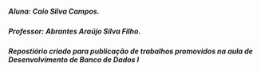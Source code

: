 ##### Aluna: *Caio Silva Campos.*
##### Professor: *Abrantes Araújo Silva Filho.*

##### Repostiório criado para publicação de trabalhos promovidos na aula de Desenvolvimento de Banco de Dados I